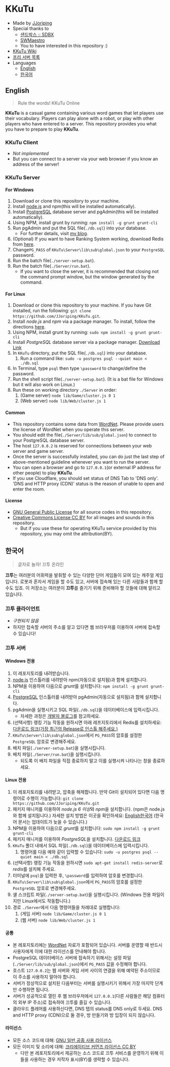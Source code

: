 # KKuTu
- Made by [JJoriping](http://blog.jjo.kr/)
- Special thanks to
	* [샌드박스 :: SDBX](http://cafe.naver.com/sdbx)
	* [SWMaestro](http://www.swmaestro.kr)
	* You to have interested in this repository :)
- [KKuTu Wiki](https://github.com/JJoriping/KKuTu/wiki)
- [프리 서버 목록](http://jjo.kr/kkutu)
- Languages
	* [English](#english)
	* [한국어](#한국어)

## English
> Rule the words! KKuTu Online

**KKuTu** is a casual game containing various word games that let players use their vocabulary.
Players can play alone with a robot, or play with other players who have entered to a server.
This repository provides you what you have to prepare to play **KKuTu**.

### KKuTu Client
- *Not implemented*
- But you can connect to a server via your web browser if you know an address of the server!

### KKuTu Server
#### For Windows
1. Download or clone this repository to your machine.
1. Install [node.js](https://nodejs.org/en/) and npm(this will be installed automatically).
1. Install [PostgreSQL](https://www.postgresql.org/) database server and pgAdmin(this will be installed automatically).
1. Using NPM, install grunt by running: `npm install -g grunt grunt-cli`
1. Run pgAdmin and put the SQL file(`./db.sql`) into your database.
	* For further details, visit [my blog][dev-blog].
1. (Optional) If you want to have Ranking System working, download Redis from [here](https://github.com/MicrosoftArchive/redis/releases).
1. Change`PG_PASS` of `KKuTu\Server\lib\sub\global.json` to your `PostgreSQL` password.
1. Run the batch file(`./server-setup.bat`).
1. Run the batch file(`./Server/run.bat`).
	* If you want to close the server, it is recommended that closing not the command prompt window, but the window generated by the command.

#### For Linux
1. Download or clone this repository to your machine. If you have Git installed, run the following: `git clone https://github.com/JJoriping/KKuTu.git`.
1. Install *node.js* and *npm* via a package manager. To install, follow the directions [here](https://nodejs.org/en/download/package-manager/).
1. Using NPM, install grunt by running: `sudo npm install -g grunt grunt-cli`
1. Install *PostgreSQL* database server via a package manager. [Download Link](https://www.postgresql.org/download/)
1. In `KKuTu` directory, put the SQL file(`./db.sql`) into your database.
	1. Run a command like: `sudo -u postgres psql --quiet main < ./db.sql`
1. In Terminal, type `psql` then type `\password` to change/define the password.
1. Run the shell script file(`./server-setup.bat`). (It is a bat file for Windows but it will also work on Linux.)
1. Run these on working directory `./Server` in order:
	1. (Game server) `node lib/Game/cluster.js 0 1`
	1. (Web server) `node lib/Web/cluster.js 1`

#### Common
- This repository contains some data from [WordNet](https://wordnet.princeton.edu/). Please provide users the license of WordNet when you operate this server.
- You should edit the file(`./Server/lib/sub/global.json`) to connect to your PostgreSQL database server.
- The host `127.0.0.2` is reserved for connections between your web server and game server.
- Once the server is successfully installed, you can do just the last step of above-mentioned guideline whenever you want to run the server.
- You can open a browser and go to `127.0.0.1`(or external IP address for other people) to play **KKuTu**.
- If you use Cloudflare, you should set status of DNS Tab to 'DNS only'. 'DNS and HTTP proxy (CDN)' status is the reason of unable to open and enter the room.

#### License
- [GNU General Public License](https://github.com/JJoriping/KKuTu/blob/master/LICENSE) for all source codes in this repository.
- [Creative Commons License CC BY](https://creativecommons.org/licenses/by/4.0/) for all images and sounds in this repository.
	- But if you use these for operating KKuTu service provided by this repository, you may omit the attribution(BY).

## 한국어
> 글자로 놀자! 끄투 온라인

**끄투**는 여러분의 어휘력을 발휘할 수 있는 다양한 단어 게임들이 모여 있는 캐주얼 게임입니다.
로봇과 혼자서 게임을 할 수도 있고, 서버에 접속해 있는 다른 사람들과 함께 할 수도 있죠.
이 저장소는 여러분이 **끄투**를 즐기기 위해 준비해야 할 것들에 대해 알리고 있습니다.

### 끄투 클라이언트
- *구현되지 않음*
- 하지만 접속할 서버의 주소를 알고 있다면 웹 브라우저를 이용하여 서버에 접속할 수 있습니다!

### 끄투 서버
#### Windows 전용
1. 이 레포지토리를 내려받습니다.
1. [node.js](https://nodejs.org/ko/) 인스톨러를 내려받아 npm(자동으로 설치됨)과 함께 설치합니다.
1. NPM을 이용하여 다음으로 *grunt*를 설치합니다: `npm install -g grunt grunt-cli`
1. [PostgreSQL](https://www.postgresql.org/) 인스톨러를 내려받아 pgAdmin(자동으로 설치됨)과 함께 설치합니다.
1. pgAdmin을 실행시키고 SQL 파일(`./db.sql`)을 데이터베이스에 입력시킵니다.
	* 자세한 과정은 [개발자 블로그][dev-blog]를 참고하세요.
1. (선택사항) 랭킹 기능 작동을 원하시면 아래 레프지토리에서 Redis를 설치하세요: [다운로드 링크(가장 최근의 Release로 인스톨 해주세요.)](https://github.com/MicrosoftArchive/redis/releases)
1. `KKuTu\Server\lib\sub\global.json`에서 `PG_PASS`의 암호를 설정한 `PostgreSQL` 암호로 변경해주세요.
1. 배치 파일(`./server-setup.bat`)을 실행시킵니다.
1. 배치 파일(`./Server/run.bat`)을 실행시킵니다.
	* 되도록 이 배치 파일을 직접 종료하지 말고 이를 실행시켜 나타나는 창을 종료하세요.

#### Linux 전용
1. 이 레포지토리를 내려받고, 압축을 해제합니다. 만약 Git이 설치되어 있다면 다음 명령어로 수행이 가능합니다:
`git clone https://github.com/JJoriping/KKuTu.git`
1. 패키지 매니저를 이용하여 *node.js 6 이상*와 *npm*을 설치합니다. (npm은 node.js와 함께 설치됩니다.)
자세한 설치 방법은 이곳을 확인하세요: [English](https://nodejs.org/en/download/package-manager/)[한국어](https://nodejs.org/ko/download/package-manager/) (한국어 문서는 업데이트가 늦을 수 있습니다.)
1. NPM을 이용하여 다음으로 *grunt*를 설치합니다: `sudo npm install -g grunt grunt-cli`
1. 패키지 매니저를 이용하여 *PostgreSQL*을 설치합니다. [다운로드 링크](https://www.postgresql.org/download/)
1. `KKuTu` 폴더 내에서 SQL 파일(`./db.sql`)을 데이터베이스에 입력시킵니다.
	1. 명령어를 다음 예와 같이 입력할 수 있습니다: `sudo -u postgres psql --quiet main < ./db.sql`
1. (선택사항) 랭킹 기능 작동을 원하시면 `sudo apt-get install redis-server`로 *redis*를 설치해 주세요.
1. 터미널에 `psql`을 입력한 후, `\password`를 입력하여 암호를 변경합니다.
1. `KKuTu\Server\lib\sub\global.json`에서 `PG_PASS`의 암호를 설정한 `PostgreSQL` 암호로 변경해주세요.
1. 섈 스크립트 파일(`./server-setup.bat`)을 실행시킵니다. (Windows 전용 파일이지만 Linux에서도 작동합니다.)
1. 경로 `./Server`에서 다음 명령어들을 차례대로 실행합니다:
	1. (게임 서버) `node lib/Game/cluster.js 0 1`
	1. (웹 서버) `node lib/Web/cluster.js 1`

#### 공통
- 본 레포지토리에는 [WordNet](https://wordnet.princeton.edu/) 자료가 포함되어 있습니다. 서버를 운영할 때 반드시 사용자에게 이에 대한 라이선스를 안내해야 합니다.
- PostgreSQL 데이터베이스 서버에 접속하기 위해서는 설정 파일(`./Server/lib/sub/global.json`)에서 `PG_PASS` 값을 수정해야 합니다.
- 호스트 `127.0.0.2`는 웹 서버와 게임 서버 사이의 연결을 위해 예약된 주소이므로 이 주소를 사용하지 말아야 합니다.
- 서버가 정상적으로 설치된 다음부터는 서버를 실행시키기 위해서 가장 마지막 단계만 수행하면 됩니다.
- 서버가 성공적으로 열린 후 웹 브라우저에서 `127.0.0.1`(다른 사람들은 해당 컴퓨터의 외부 IP 주소)로 접속하여 끄투를 즐길 수 있습니다.
- 클라우드 플레어를 사용하신다면, DNS 탭의 status를 DNS only로 두세요. DNS and HTTP proxy (CDN)으로 둘 경우, 방 만들기와 방 입장이 되지 않습니다.

#### 라이선스
- 모든 소스 코드에 대해: [GNU 일반 공중 사용 라이선스](https://github.com/JJoriping/KKuTu/blob/master/LICENSE)
- 모든 이미지 및 소리에 대해: [크리에이티브 커먼즈 라이선스 CC BY](https://creativecommons.org/licenses/by/4.0/)
	- 다만 본 레포지토리에서 제공하는 소스 코드로 끄투 서비스를 운영하기 위해 이들을 사용하는 경우 저작자 표시(BY)를 생략할 수 있습니다.

[dev-blog]: http://blog.jjo.kr/220935346136
